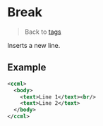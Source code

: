 # Break

> Back to [tags](./)

Inserts a new line.

## Example

```xml
<ccml>
  <body>
    <text>Line 1</text><br/>
    <text>Line 2</text>
  </body>
</ccml>
```
